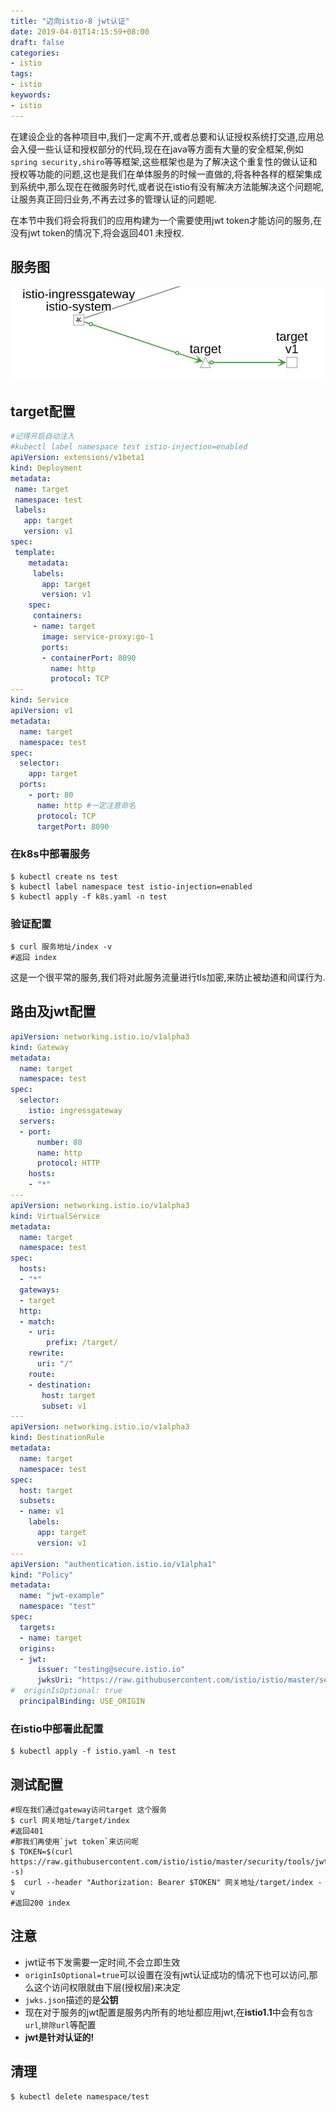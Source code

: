 ```yaml
---
title: "迈向istio-8 jwt认证"
date: 2019-04-01T14:15:59+08:00
draft: false
categories:
- istio
tags:
- istio
keywords:
- istio
---
```


在建设企业的各种项目中,我们一定离不开,或者总要和认证授权系统打交道,应用总会入侵一些认证和授权部分的代码,现在在java等方面有大量的安全框架,例如`spring security,shiro`等等框架,这些框架也是为了解决这个重复性的做认证和授权等功能的问题,这也是我们在单体服务的时候一直做的,将各种各样的框架集成到系统中,那么现在在微服务时代,或者说在istio有没有解决方法能解决这个问题呢,让服务真正回归业务,不再去过多的管理认证的问题呢.

在本节中我们将会将我们的应用构建为一个需要使用jwt token才能访问的服务,在没有jwt token的情况下,将会返回401 未授权.

<!--more-->
## 服务图

<img src="/post/迈向istio/8-jwt认证/服务图.png"/>

## target配置

```yaml
#记得开启自动注入
#kubectl label namespace test istio-injection=enabled
apiVersion: extensions/v1beta1
kind: Deployment
metadata:
 name: target
 namespace: test
 labels:
   app: target
   version: v1
spec:
 template:
    metadata:
     labels:
       app: target
       version: v1
    spec:
     containers:
     - name: target
       image: service-proxy:go-1
       ports:
       - containerPort: 8090
         name: http
         protocol: TCP
---
kind: Service
apiVersion: v1
metadata:
  name: target
  namespace: test
spec:
  selector:
    app: target
  ports:
    - port: 80
      name: http #一定注意命名
      protocol: TCP
      targetPort: 8090
```
### 在k8s中部署服务

```shell
$ kubectl create ns test
$ kubectl label namespace test istio-injection=enabled
$ kubectl apply -f k8s.yaml -n test
```
### 验证配置

```shell
$ curl 服务地址/index -v
#返回 index
```

这是一个很平常的服务,我们将对此服务流量进行tls加密,来防止被劫道和间谍行为.

## 路由及jwt配置

```yaml
apiVersion: networking.istio.io/v1alpha3
kind: Gateway
metadata:
  name: target
  namespace: test
spec:
  selector:
    istio: ingressgateway
  servers:
  - port:
      number: 80
      name: http
      protocol: HTTP
    hosts:
    - "*"
---
apiVersion: networking.istio.io/v1alpha3
kind: VirtualService
metadata:
  name: target
  namespace: test
spec:
  hosts:
  - "*"
  gateways:
  - target
  http:
  - match:
    - uri:
        prefix: /target/
    rewrite:
      uri: "/"
    route:
    - destination:
       host: target
       subset: v1
---
apiVersion: networking.istio.io/v1alpha3
kind: DestinationRule
metadata:
  name: target
  namespace: test
spec:
  host: target
  subsets:
  - name: v1
    labels:
      app: target
      version: v1
---
apiVersion: "authentication.istio.io/v1alpha1"
kind: "Policy"
metadata:
  name: "jwt-example"
  namespace: "test"
spec:
  targets:
  - name: target
  origins:
  - jwt:
      issuer: "testing@secure.istio.io"
      jwksUri: "https://raw.githubusercontent.com/istio/istio/master/security/tools/jwt/samples/jwks.json"
#  originIsOptional: true
  principalBinding: USE_ORIGIN
```

### 在istio中部署此配置

```shell
$ kubectl apply -f istio.yaml -n test
```

## 测试配置

```shell
#现在我们通过gateway访问target 这个服务
$ curl 网关地址/target/index
#返回401
#那我们再使用`jwt token`来访问呢
$ TOKEN=$(curl https://raw.githubusercontent.com/istio/istio/master/security/tools/jwt/samples/demo.jwt -s)
$  curl --header "Authorization: Bearer $TOKEN" 网关地址/target/index -v
#返回200 index
```

## 注意

- jwt证书下发需要一定时间,不会立即生效
- `originIsOptional=true`可以设置在没有jwt认证成功的情况下也可以访问,那么这个访问权限就由下层(授权层)来决定
- `jwks.json`描述的是**公钥**
- 现在对于服务的jwt配置是服务内所有的地址都应用jwt,在**istio1.1**中会有`包含url`,`排除url`等配置
- **jwt是针对认证的!**

## 清理

```shell
$ kubectl delete namespace/test
```